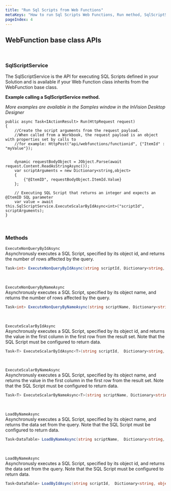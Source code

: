 ```yaml
---
title: "Run Sql Scripts from Web Functions"
metaKeys: "How to run Sql Scripts Web Functions, Run method, SqlScriptService, API,  SQL, "
pageIndex: 4
---
```


## WebFunction base class APIs

<br/>

### SqlScriptService

The SqlScriptService is the API for executing SQL Scripts defined in your Solution and is available if your Web Function class inherits from the WebFunction base class.
<br/>

**Example calling a SqlScriptService method.**

_More examples are available in the Samples window in the InVision Desktop Designer_

    public async Task<IActionResult> Run(HttpRequest request)
    {
        //Create the script arguments from the request payload.
        //When called from a Workbook, the request payload is an object with properties set by calls to
        //for example: HttpPost("api/webfunctions/functionid", {"ItemId" : "myValue"});


        dynamic requestBodyObject = JObject.Parse(await request.Content.ReadAsStringAsync());
        var scriptArguments = new Dictionary<string,object>
        {
            {"@ItemID", requestBodyObject.ItemId.Value}
        };

        // Executing SQL Script that returns an integer and expects an @ItemID SQL parameter
        var value = await this.SqlScriptService.ExecuteScalarByIdAsync<int>("scriptId", scriptArguments);
    }

<br/>

### Methods

`ExecuteNonQueryByIdAsync`  
Asynchronusly executes a SQL Script, specified by its object id, and returns the number of rows affected by the query.

```csharp
Task<int> ExecuteNonQueryByIdAsync(string scriptId, Dictionary<string, object> paramValues = null)
```

<br/>

`ExecuteNonQueryByNameAsync`  
Asynchronusly executes a SQL Script, specified by its object name, and returns the number of rows affected by the query.

```csharp
Task<int> ExecuteNonQueryByNameAsync(string scriptName, Dictionary<string, object> paramValues = null)
```

<br/>

`ExecuteScalarByIdAsync`  
Asynchronusly executes a SQL Script, specified by its object id, and returns the value in the first column in the first row from the result set. Note that the SQL Script must be configured to return data.

```csharp
Task<T> ExecuteScalarByIdAsync<T>(string scriptId,  Dictionary<string, object> paramValues = null)
```

<br/>

`ExecuteScalarByNameAsync`  
Asynchronusly executes a SQL Script, specified by its object name, and returns the value in the first column in the first row from the result set. Note that the SQL Script must be configured to return data.

```csharp
Task<T> ExecuteScalarByNameAsync<T>(string scriptName, Dictionary<string,object> paramValues = null)
```

<br/>

`LoadByNameAsync`  
Asynchronusly executes a SQL Script, specified by its object name, and returns the data set from the query. Note that the SQL Script must be configured to return data.

```csharp
Task<DataTable> LoadByNameAsync(string scriptName,  Dictionary<string, object> paramValues = null)
```

<br/>

`LoadByNameAsync`  
Asynchronusly executes a SQL Script, specified by its object id, and returns the data set from the query. Note that the SQL Script must be configured to return data.

```csharp
Task<DataTable> LoadByIdAsync(string scriptId,  Dictionary<string, object> paramValues = null)
```
